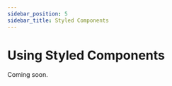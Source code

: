 ```yaml
---
sidebar_position: 5
sidebar_title: Styled Components
---
```


# Using Styled Components

Coming soon.
